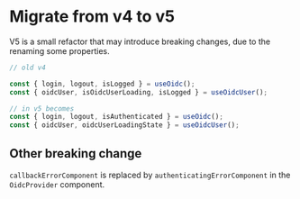 ﻿# Migrate from v4 to v5

V5 is a small refactor that may introduce breaking changes, due to the renaming some properties.

```javascript
// old v4

const { login, logout, isLogged } = useOidc();
const { oidcUser, isOidcUserLoading, isLogged } = useOidcUser();

// in v5 becomes
const { login, logout, isAuthenticated } = useOidc();
const { oidcUser, oidcUserLoadingState } = useOidcUser();
```

## Other breaking change

`callbackErrorComponent` is replaced by `authenticatingErrorComponent` in the `OidcProvider` component.
